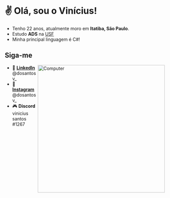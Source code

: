 # ✌ Olá, sou o Vinícius!

- Tenho 22 anos, atualmente moro em **Itatiba, São Paulo**.
- Estudo **ADS** na [USF](https://www.usf.edu.br/)
- Minha principal linguagem é C#!
 
## Siga-me

<img src="https://raw.githubusercontent.com/MicaelliMedeiros/micaellimedeiros/master/image/computer-illustration.png" min-width="400px" max-width="400px" width="400px" align="right" alt="Computer">

- 💼 **[LinkedIn](https://www.linkedin.com/in/win%C3%ADcius-ferreira-dos-santos-a58952214/)** @dosantosv_
- 📸 **[Instagram](https://www.instagram.com/dosantosv_/)** @dosantosv_
- 🎮 **Discord** vinicius santos #1267

